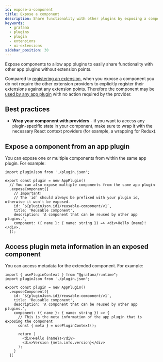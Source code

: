 ```yaml
---
id: expose-a-component
title: Expose a component
description: Share functionality with other plugins by exposing a component
keywords:
  - grafana
  - plugins
  - plugin
  - extensions
  - ui-extensions
sidebar_position: 30
---
```


Expose components to allow app plugins to easily share functionality with other app plugins without extension points. 

Compared to [registering an extension](./register-an-extension), when you expose a component you do not require the other extension providers to explicitly register their extensions against any extension points. Therefore the component may be [used by any app plugin](./use-an-exposed-component.md) with no action required by the provider.

## Best practices

- **Wrap your component with providers** - if you want to access any plugin-specific state in your component, make sure to wrap it with the necessary React context providers (for example, a wrapping for Redux).

## Expose a component from an app plugin

You can expose one or multiple components from within the same app plugin. For example:

```tsx
import pluginJson from './plugin.json';

export const plugin = new AppPlugin()
  // You can also expose multiple components from the same app plugin
  .exposeComponent({
    // Important!
    // The `id` should always be prefixed with your plugin id, otherwise it won't be exposed.
    id: `${pluginJson.id}/reusable-component/v1`,
    title: 'Reusable component',
    description: 'A component that can be reused by other app plugins.',
    component: ({ name }: { name: string }) => <div>Hello {name}!</div>,
  });
```

## Access plugin meta information in an exposed component

You can access metadata for the extended component. For example:

```tsx
import { usePluginContext } from "@grafana/runtime";
import pluginJson from './plugin.json';

export const plugin = new AppPlugin()
  .exposeComponent({
    id: `${pluginJson.id}/reusable-component/v1`,
    title: 'Reusable component',
    description: 'A component that can be reused by other app plugins.',
    component: ({ name }: { name: string }) => {
      // This is the meta information of the app plugin that is exposing the component
      const { meta } = usePluginContext();

      return (
        <div>Hello {name}!</div>
        <div>Version {meta.info.version}</div>
      );
    }
  })
```
